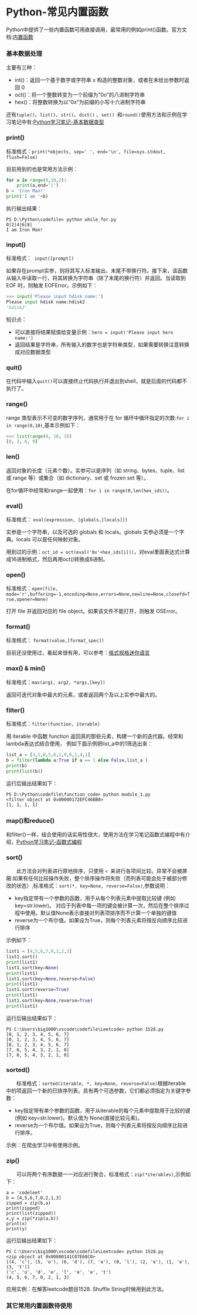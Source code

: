 # Python-常见内置函数
Python中提供了一些内置函数可用直接调用，最常用的例如print()函数。官方文档:[内置函数](https://docs.python.org/zh-cn/3/library/functions.html#int)
### 基本数据处理
主要有三种：
- int()：返回一个基于数字或字符串 x 构造的整数对象，或者在未给出参数时返回 0
- oct()：将一个整数转变为一个前缀为“0o”的八进制字符串
- hex()：将整数转换为以“0x”为前缀的小写十六进制字符串

还有`tuple()`、`list()`、`str()`、`dict()` 、`set()` ·和`round()`使用方法和示例在学习笔记中有:[Python学习笔记-基本数据类型](https://bond-huang.github.io/huang/08-Python/01-Python%E5%9F%BA%E7%A1%80%E5%AD%A6%E4%B9%A0%E7%AC%94%E8%AE%B0/01-Python%E5%AD%A6%E4%B9%A0%E7%AC%94%E8%AE%B0-%E5%9F%BA%E6%9C%AC%E6%95%B0%E6%8D%AE%E7%B1%BB%E5%9E%8B.html)

### print()
标准格式：`print(*objects, sep=' ', end='\n', file=sys.stdout, flush=False)`

目前用到的也是常用方法示例：
```python
for a in range(0,10,2):
    print(a,end='|')
b = 'Iron Man!'
print('I am '+b)
```
执行输出结果：
```shell
PS D:\Python\codefile> python while_for.py
0|2|4|6|8|
I am Iron Man!
```
### input()
标准格式：` input([prompt])`

如果存在prompt实参，则将其写入标准输出，末尾不带换行符。接下来，该函数从输入中读取一行，将其转换为字符串（除了末尾的换行符）并返回。当读取到 EOF 时，则触发 EOFError。示例如下：
```python
>>> input('Please input hdisk name:')
Please input hdisk name:hdisk2
'hdisk2'
```
知识点：
- 可以直接将结果赋值给变量示例：`hero = input('Please input hero name:')`
- 返回结果是字符串，所有输入的数字也是字符串类型，如果需要转换注意转换成对应数据类型

### quit()
在代码中输入`quit()`可以直接终止代码执行并退出到shell，就是后面的代码都不执行了。
### range()
range 类型表示不可变的数字序列，通常用于在 for 循环中循环指定的次数:`for i in range(0,10)`,基本示例如下：
```python
>>> list(range(0, 10, 3))
[0, 3, 6, 9]
```
### len()
返回对象的长度（元素个数）。实参可以是序列（如 string、bytes、tuple、list 或 range 等）或集合（如 dictionary、set 或 frozen set 等）。

在for循环中经常和range一起使用：`for i in range(0,len(hex_ids))`。
### eval()
标准格式： `eval(expression, [globals,[locals]])`

实参是一个字符串，以及可选的 globals 和 locals。globals 实参必须是一个字典。locals 可以是任何映射对象。

用到过的示例：`oct_id = oct(eval('0x'+hex_ids[i]))`，对eval里面表达式计算成16进制格式，然后再用oct()转换成8进制。
### open()
标准格式：`open(file, mode='r',buffering=-1,encoding=None,errors=None,newline=None,closefd=True,opener=None)`

打开 file 并返回对应的 file object。如果该文件不能打开，则触发 OSError。
### format()
标准格式： `format(value,[format_spec])`

目前还没使用过，看起来很有用，可以参考：[格式规格迷你语言](https://docs.python.org/zh-cn/3/library/string.html#formatspec)
### max() & min()
标准格式：`max(arg1, arg2, *args,[key])`

返回可迭代对象中最大的元素，或者返回两个及以上实参中最大的。
###  filter()
标准格式：`filter(function, iterable)`

用 iterable 中函数 function 返回真的那些元素，构建一个新的迭代器。经常和lambda表达式结合使用，
例如下面示例把list_a中的1筛选出来：
```python
list_a = [3,1,0,5,6,1,9,6,1,4,1]
b = filter(lambda a:True if a == 1 else False,list_a )
print(b)
print(list(b))
```
运行后输出结果如下：
```shell
PS D:\Python\codefile\function_code> python module_1.py
<filter object at 0x00000172EFC46BB0>
[1, 1, 1, 1]
```
###  map()和reduce()
和filter()一样，结合使用的话实用性很大，使用方法在学习笔记函数式编程中有介绍，[Python学习笔记-函数式编程](https://bond-huang.github.io/huang/08-Python/01-Python%E5%9F%BA%E7%A1%80%E5%AD%A6%E4%B9%A0%E7%AC%94%E8%AE%B0/11-Python%E5%AD%A6%E4%B9%A0%E7%AC%94%E8%AE%B0-%E5%87%BD%E6%95%B0%E5%BC%8F%E7%BC%96%E7%A8%8B.html?h=filter)

### sort()
&#8195;&#8195;此方法会对列表进行原地排序，只使用 `< `来进行各项间比较。异常不会被屏蔽:如果有任何比较操作失败，整个排序操作将失败（而列表可能会处于被部分修改的状态）,标准格式：`sort(*, key=None, reverse=False)`,参数说明：
- key指定带有一个参数的函数，用于从每个列表元素中提取比较键 (例如 key=str.lower)。 对应于列表中每一项的键会被计算一次，然后在整个排序过程中使用。默认值None表示直接对列表项排序而不计算一个单独的键值
- reverse为一个布尔值。如果设为True，则每个列表元素将按反向顺序比较进行排序

示例如下：
```python
list1 = [4,5,6,7,0,1,2,3]
list1.sort()
print(list1)
list1.sort(key=None)
print(list1)
list1.sort(key=None,reverse=False)
print(list1)
list1.sort(reverse=True)
print(list1)
list1.sort(key=None,reverse=True)
print(list1)
```
运行后输出结果如下：
```shell
PS C:\Users\big1000\vscode\codefile\Leetcode> python 1528.py
[0, 1, 2, 3, 4, 5, 6, 7]
[0, 1, 2, 3, 4, 5, 6, 7]
[0, 1, 2, 3, 4, 5, 6, 7]
[7, 6, 5, 4, 3, 2, 1, 0]
[7, 6, 5, 4, 3, 2, 1, 0]
```
### sorted()
&#8195;&#8195;标准格式：`sorted(iterable, *, key=None, reverse=False)`根据iterable中的项返回一个新的已排序列表。具有两个可选参数，它们都必须指定为关键字参数：
- key指定带有单个参数的函数，用于从iterable的每个元素中提取用于比较的键(例如 key=str.lower)。默认值为 None(直接比较元素)。
- reverse为一个布尔值。如果设为True，则每个列表元素将按反向顺序比较进行排序。

示例：在爬虫学习中有使用示例。
### zip()
&#8195;&#8195;可以将两个有序数据一一对应进行聚合，标准格式：`zip(*iterables)`,示例如下：
```
a = 'codeleet'
b = [4,5,6,7,0,2,1,3]
zipped = zip(b,a)
print(zipped)
print(list(zipped))
x,y = zip(*zip(a,b))
print(x)
print(y)
```
运行后输出结果如下：
```shell
PS C:\Users\big1000\vscode\codefile\Leetcode> python 1528.py
<zip object at 0x00000141C07E68C0>
[(4, 'c'), (5, 'o'), (6, 'd'), (7, 'e'), (0, 'l'), (2, 'e'), (1, 'e'), (3, 't')]
('c', 'o', 'd', 'e', 'l', 'e', 'e', 't')
(4, 5, 6, 7, 0, 2, 1, 3)
```
应用实例：在解答leetcode题目1528. Shuffle String时候用到此方法。

### 其它常用内置函数待使用
